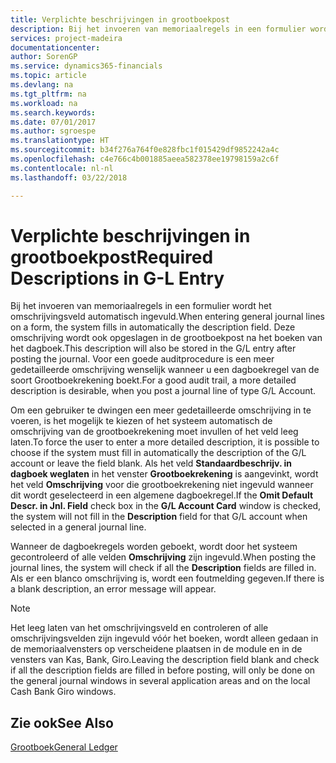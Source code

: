 ```yaml
---
title: Verplichte beschrijvingen in grootboekpost
description: Bij het invoeren van memoriaalregels in een formulier wordt het omschrijvingsveld automatisch ingevuld.
services: project-madeira
documentationcenter: 
author: SorenGP
ms.service: dynamics365-financials
ms.topic: article
ms.devlang: na
ms.tgt_pltfrm: na
ms.workload: na
ms.search.keywords: 
ms.date: 07/01/2017
ms.author: sgroespe
ms.translationtype: HT
ms.sourcegitcommit: b34f276a764f0e828fbc1f015429df9852242a4c
ms.openlocfilehash: c4e766c4b001885aeea582378ee19798159a2c6f
ms.contentlocale: nl-nl
ms.lasthandoff: 03/22/2018

---
```

# <a name="required-descriptions-in-g-l-entry"></a><span data-ttu-id="2f7c8-103">Verplichte beschrijvingen in grootboekpost</span><span class="sxs-lookup"><span data-stu-id="2f7c8-103">Required Descriptions in G-L Entry</span></span>
<span data-ttu-id="2f7c8-104">Bij het invoeren van memoriaalregels in een formulier wordt het omschrijvingsveld automatisch ingevuld.</span><span class="sxs-lookup"><span data-stu-id="2f7c8-104">When entering general journal lines on a form, the system fills in automatically the description field.</span></span> <span data-ttu-id="2f7c8-105">Deze omschrijving wordt ook opgeslagen in de grootboekpost na het boeken van het dagboek.</span><span class="sxs-lookup"><span data-stu-id="2f7c8-105">This description will also be stored in the G/L entry after posting the journal.</span></span> <span data-ttu-id="2f7c8-106">Voor een goede auditprocedure is een meer gedetailleerde omschrijving wenselijk wanneer u een dagboekregel van de soort Grootboekrekening boekt.</span><span class="sxs-lookup"><span data-stu-id="2f7c8-106">For a good audit trail, a more detailed description is desirable, when you post a journal line of type G/L Account.</span></span>  

<span data-ttu-id="2f7c8-107">Om een gebruiker te dwingen een meer gedetailleerde omschrijving in te voeren, is het mogelijk te kiezen of het systeem automatisch de omschrijving van de grootboekrekening moet invullen of het veld leeg laten.</span><span class="sxs-lookup"><span data-stu-id="2f7c8-107">To force the user to enter a more detailed description, it is possible to choose if the system must fill in automatically the description of the G/L account or leave the field blank.</span></span> <span data-ttu-id="2f7c8-108">Als het veld **Standaardbeschrijv. in dagboek weglaten** in het venster **Grootboekrekening** is aangevinkt, wordt het veld **Omschrijving** voor die grootboekrekening niet ingevuld wanneer dit wordt geselecteerd in een algemene dagboekregel.</span><span class="sxs-lookup"><span data-stu-id="2f7c8-108">If the **Omit Default Descr. in Jnl. Field** check box in the **G/L Account Card** window is checked, the system will not fill in the **Description** field for that G/L account when selected in a general journal line.</span></span>  

<span data-ttu-id="2f7c8-109">Wanneer de dagboekregels worden geboekt, wordt door het systeem gecontroleerd of alle velden **Omschrijving** zijn ingevuld.</span><span class="sxs-lookup"><span data-stu-id="2f7c8-109">When posting the journal lines, the system will check if all the **Description** fields are filled in.</span></span> <span data-ttu-id="2f7c8-110">Als er een blanco omschrijving is, wordt een foutmelding gegeven.</span><span class="sxs-lookup"><span data-stu-id="2f7c8-110">If there is a blank description, an error message will appear.</span></span>  

> [!NOTE]  
>  <span data-ttu-id="2f7c8-111">Het leeg laten van het omschrijvingsveld en controleren of alle omschrijvingsvelden zijn ingevuld vóór het boeken, wordt alleen gedaan in de memoriaalvensters op verscheidene plaatsen in de module en in de vensters van Kas, Bank, Giro.</span><span class="sxs-lookup"><span data-stu-id="2f7c8-111">Leaving the description field blank and check if all the description fields are filled in before posting, will only be done on the general journal windows in several application areas and on the local Cash Bank Giro windows.</span></span>  

## <a name="see-also"></a><span data-ttu-id="2f7c8-112">Zie ook</span><span class="sxs-lookup"><span data-stu-id="2f7c8-112">See Also</span></span>  
 [<span data-ttu-id="2f7c8-113">Grootboek</span><span class="sxs-lookup"><span data-stu-id="2f7c8-113">General Ledger</span></span>](general-ledger.md)

